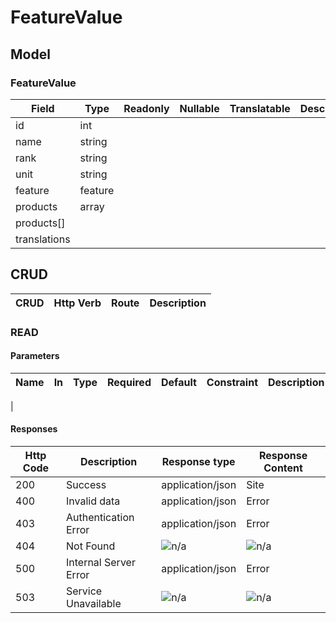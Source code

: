 # FeatureValue

## Model

### FeatureValue
| Field        | Type    | Readonly | Nullable | Translatable | Description |
|--------------|---------|----------|----------|--------------|-------------|
| id           | int     |          |          |              |             |
| name         | string  |          |          |              |             |
| rank         | string  |          |          |              |             |
| unit         | string  |          |          |              |             |
| feature      | feature |          |          |              |             |
| products     | array   |          |          |              |             |
| products[]   |         |          |          |              |             |
| translations |         |          |          |              |             |

## CRUD
| CRUD   | Http Verb | Route      | Description      |
|--------|-----------|------------|------------------|

### READ

#### Parameters
| Name         | In        | Type    | Required            | Default     | Constraint                    | Description |
|--------------|-----------|---------|---------------------|-------------|-------------------------------|-------------|
| 


#### Responses
| Http Code | Description           | Response type    | Response Content |
|-----------|-----------------------|------------------|------------------|
| 200       | Success               | application/json | Site             |
| 400       | Invalid data          | application/json | Error            |
| 403       | Authentication Error  | application/json | Error            |
| 404       | Not Found             | ![n/a][naIcon]   | ![n/a][naIcon]   |
| 500       | Internal Server Error | application/json | Error            |
| 503       | Service Unavailable   | ![n/a][naIcon]   | ![n/a][naIcon]   |

[trueIcon]: https://maxcdn.icons8.com/Color/PNG/24/Very_Basic/checkmark-24.png
[falseIcon]: https://maxcdn.icons8.com/Color/PNG/24/User_Interface/delete_sign-24.png
[naIcon]: https://maxcdn.icons8.com/Color/PNG/24/Business/not_applicable-24.png